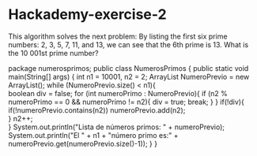 # Hackademy-exercise-2
This algorithm solves the next problem: By listing the first six prime numbers: 2, 3, 5, 7, 11, and 13, we can see that the 6th prime is 13. What is the 10 001st prime number?

package numerosprimos;
public class NumerosPrimos {
    public static void main(String[] args) {
        int n1 = 10001, n2 = 2;
        ArrayList<Integer> NumeroPrevio = new ArrayList<Integer>();
		    while (NumeroPrevio.size() < n1){			
			          boolean div = false;
 			          for (int numeroPrimo : NumeroPrevio){
                    if (n2 % numeroPrimo == 0 && numeroPrimo != n2){
				                div = true;
				                break; 
                    }
			          }
 			         if(!div){
				           if(!numeroPrevio.contains(n2))
                       numeroPrevio.add(n2);		
			         }
           n2++;		
	 	    }
 		    System.out.println("Lista de números primos: " + numeroPrevio);	
		    System.out.println("El " + n1 + "número primo es:" + numeroPrevio.get(numeroPrevio.size()-1));
		} 
}
